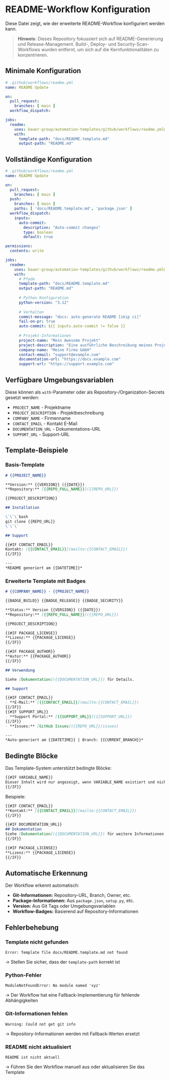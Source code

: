# README-Workflow Konfiguration

Diese Datei zeigt, wie der erweiterte README-Workflow konfiguriert werden kann.

> **Hinweis**: Dieses Repository fokussiert sich auf README-Generierung und Release-Management. 
> Build-, Deploy- und Security-Scan-Workflows wurden entfernt, um sich auf die Kernfunktionalitäten zu konzentrieren.

## Minimale Konfiguration

```yaml
# .github/workflows/readme.yml
name: README Update

on:
  pull_request:
    branches: [ main ]
  workflow_dispatch:

jobs:
  readme:
    uses: bauer-group/automation-templates/github/workflows/readme.yml@main
    with:
      template-path: "docs/README.template.md"
      output-path: "README.md"
```

## Vollständige Konfiguration

```yaml
# .github/workflows/readme.yml
name: README Update

on:
  pull_request:
    branches: [ main ]
  push:
    branches: [ main ]
    paths: [ 'docs/README.template.md', 'package.json' ]
  workflow_dispatch:
    inputs:
      auto-commit:
        description: "Auto-commit changes"
        type: boolean
        default: true

permissions:
  contents: write

jobs:
  readme:
    uses: bauer-group/automation-templates/github/workflows/readme.yml@main
    with:
      # Pfade
      template-path: "docs/README.template.md"
      output-path: "README.md"
      
      # Python Konfiguration  
      python-version: "3.12"
      
      # Verhalten
      commit-message: "docs: auto-generate README [skip ci]"
      fail-on-pr: true
      auto-commit: ${{ inputs.auto-commit != false }}
      
      # Projekt-Informationen
      project-name: "Mein Awesome Projekt"
      project-description: "Eine ausführliche Beschreibung meines Projekts"
      company-name: "Meine Firma GmbH"
      contact-email: "support@example.com"
      documentation-url: "https://docs.example.com"
      support-url: "https://support.example.com"
```

## Verfügbare Umgebungsvariablen

Diese können als `with`-Parameter oder als Repository-/Organization-Secrets gesetzt werden:

- `PROJECT_NAME` - Projektname
- `PROJECT_DESCRIPTION` - Projektbeschreibung  
- `COMPANY_NAME` - Firmenname
- `CONTACT_EMAIL` - Kontakt E-Mail
- `DOCUMENTATION_URL` - Dokumentations-URL
- `SUPPORT_URL` - Support-URL

## Template-Beispiele

### Basis-Template

```markdown
# {{PROJECT_NAME}}

**Version:** {{VERSION}} ({{DATE}})  
**Repository:** [{{REPO_FULL_NAME}}]({{REPO_URL}})

{{PROJECT_DESCRIPTION}}

## Installation

\`\`\`bash
git clone {{REPO_URL}}
\`\`\`

## Support

{{#IF CONTACT_EMAIL}}
Kontakt: [{{CONTACT_EMAIL}}](mailto:{{CONTACT_EMAIL}})
{{/IF}}

---
*README generiert am {{DATETIME}}*
```

### Erweiterte Template mit Badges

```markdown
# {{COMPANY_NAME}} - {{PROJECT_NAME}}

{{BADGE_BUILD}} {{BADGE_RELEASE}} {{BADGE_SECURITY}}

**Status:** Version {{VERSION}} ({{DATE}})  
**Repository:** [{{REPO_FULL_NAME}}]({{REPO_URL}})  

{{PROJECT_DESCRIPTION}}

{{#IF PACKAGE_LICENSE}}
**Lizenz:** {{PACKAGE_LICENSE}}
{{/IF}}

{{#IF PACKAGE_AUTHOR}}
**Autor:** {{PACKAGE_AUTHOR}}
{{/IF}}

## Verwendung

Siehe [Dokumentation]({{DOCUMENTATION_URL}}) für Details.

## Support

{{#IF CONTACT_EMAIL}}
- **E-Mail:** [{{CONTACT_EMAIL}}](mailto:{{CONTACT_EMAIL}})
{{/IF}}
{{#IF SUPPORT_URL}}
- **Support Portal:** [{{SUPPORT_URL}}]({{SUPPORT_URL}})
{{/IF}}
- **Issues:** [GitHub Issues]({{REPO_URL}}/issues)

---
*Auto-generiert am {{DATETIME}} | Branch: {{CURRENT_BRANCH}}*
```

## Bedingte Blöcke

Das Template-System unterstützt bedingte Blöcke:

```markdown
{{#IF VARIABLE_NAME}}
Dieser Inhalt wird nur angezeigt, wenn VARIABLE_NAME existiert und nicht leer ist.
{{/IF}}
```

Beispiele:

```markdown
{{#IF CONTACT_EMAIL}}
**Kontakt:** [{{CONTACT_EMAIL}}](mailto:{{CONTACT_EMAIL}})
{{/IF}}

{{#IF DOCUMENTATION_URL}}
## Dokumentation
Siehe [Dokumentation]({{DOCUMENTATION_URL}}) für weitere Informationen.
{{/IF}}

{{#IF PACKAGE_LICENSE}}
**Lizenz:** {{PACKAGE_LICENSE}}
{{/IF}}
```

## Automatische Erkennung

Der Workflow erkennt automatisch:

- **Git-Informationen:** Repository-URL, Branch, Owner, etc.
- **Package-Informationen:** Aus `package.json`, `setup.py`, etc.
- **Version:** Aus Git Tags oder Umgebungsvariablen
- **Workflow-Badges:** Basierend auf Repository-Informationen

## Fehlerbehebung

### Template nicht gefunden
```
Error: Template file docs/README.template.md not found
```
→ Stellen Sie sicher, dass der `template-path` korrekt ist

### Python-Fehler
```
ModuleNotFoundError: No module named 'xyz'
```
→ Der Workflow hat eine Fallback-Implementierung für fehlende Abhängigkeiten

### Git-Informationen fehlen
```
Warning: Could not get git info
```
→ Repository-Informationen werden mit Fallback-Werten ersetzt

### README nicht aktualisiert
```
README ist nicht aktuell
```
→ Führen Sie den Workflow manuell aus oder aktualisieren Sie das Template

